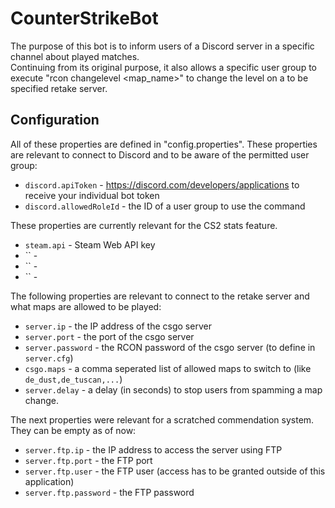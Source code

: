 # CounterStrikeBot

The purpose of this bot is to inform users of a Discord server in a specific channel about played matches.  
Continuing from its original purpose, it also allows a specific user group to execute "rcon changelevel <map_name>" to change the level on a to be specified retake server. 

## Configuration

All of these properties are defined in "config.properties".
These properties are relevant to connect to Discord and to be aware of the permitted user group:
- `discord.apiToken` - https://discord.com/developers/applications to receive your individual bot token
- `discord.allowedRoleId` - the ID of a user group to use the command 

These properties are currently relevant for the CS2 stats feature. 
- `steam.api` - Steam Web API key
- `` -
- `` -
- `` -

The following properties are relevant to connect to the retake server and what maps are allowed to be played:
- `server.ip` - the IP address of the csgo server
- `server.port` - the port of the csgo server
- `server.password` - the RCON password of the csgo server (to define in `server.cfg`)
- `csgo.maps` - a comma seperated list of allowed maps to switch to (like `de_dust,de_tuscan,...`)
- `server.delay` - a delay (in seconds) to stop users from spamming a map change.

The next properties were relevant for a scratched commendation system. They can be empty as of now: 
- `server.ftp.ip` - the IP address to access the server using FTP
- `server.ftp.port` - the FTP port
- `server.ftp.user` - the FTP user (access has to be granted outside of this application)
- `server.ftp.password` - the FTP password
